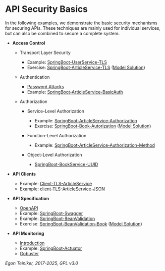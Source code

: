 # API Security Basics 

In the following examples, we demonstrate the basic security mechanisms 
for securing APIs. These techniques are mainly used for individual 
services, but can also be combined to secure a complete system.

* **Access Control**
    * Transport Layer Security 
        * Example: [SpringBoot-UserService-TLS](api-tls/SpringBoot-UserService-TLS/)
        * Exercise: [SpringBoot-ArticleService-TLS](api-tls/SpringBoot-ArticleService-TLS-Exercise/) 
        ([Model Solution](api-tls/SpringBoot-ArticleService-TLS/))

     * Authentication
         * [Password Attacks](api-authentication/Password-Attacks/)
         * Example: [SpringBoot-ArticleService-BasicAuth](../../web-services/api-security-basics/api-authentication/basic/SpringBoot-ArticleService-BasicAuth)

    * Authorization
        * Service-Level Authorization
            * Example: [SpringBoot-ArticleService-Authorization](api-authorization/SpringBoot-ArticleService-Authorization/)
            * Exercise: [SpringBoot-Book-Autorization](../../Teil2/Ex1_key_rollen/SpringBoot-Book-Authorization-Exercise/)
            ([Model Solution](api-authorization/SpringBoot-ArticleService-Authorization/))

        * Function-Level Authorization
            * Example: [SpringBoot-ArticleService-Authorization-Method](api-authorization/SpringBoot-ArticleService-Authorization-Method/) 

        * Object-Level Authorization
            * [SpringBoot-BookService-UUID](api-authorization/SpringBoot-BookService-UUID/)  

* **API Clients** 
   * Example: [Client-TLS-ArticleService](api-clients/Client-TLS-ArticleService/)
   * Example: [client-TLS-ArticleService-JSON](api-clients/Client-TLS-ArticleService-JSON/) 

* **API Specification**
    * [OpenAPI](../../web-services/api-security-basics/api-specifications/OpenAPI/README.md)
    * Example: [SpringBoot-Swagger](api-specifications/SpringBoot-Swagger/)   
    * Example: [SpringBoot-BeanValidation](api-specifications/SpringBoot-BeanValidation/)
    * Exercise: [SpringBoot-BeanValidation-Book](api-specifications/SpringBoot-BeanValidation-Book-Exercise/)
    ([Model Solution](api-specifications/SpringBoot-BeanValidation-Book/))

* **API Monitoring**
    * [Introduction](../../web-services/api-security-basics/api-monitoring/README.md)
    * Example: [SpringBoot-Actuator](api-monitoring/SpringBoot-Actuator/)
    * [Gobuster](../../web-services/api-security-basics/api-monitoring/gobuster/README.md)

*Egon Teiniker, 2017-2025, GPL v3.0*

